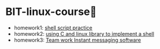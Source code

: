 # BIT-linux-course🐧

* homework1: [shell script practice](./hw1)
* homework2: [using C and linux library to implement a shell](./hw2)
* homework3: [Team work Instant messaging software](./hw3)
